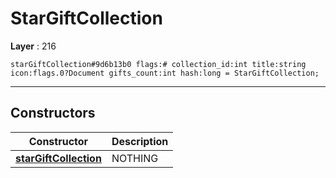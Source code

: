 # StarGiftCollection

**Layer** : 216

```tl
starGiftCollection#9d6b13b0 flags:# collection_id:int title:string icon:flags.0?Document gifts_count:int hash:long = StarGiftCollection;
```

---

## Constructors

| Constructor | Description |
| :---: | :--- |
| [**starGiftCollection**](constructor/starGiftCollection) | NOTHING |